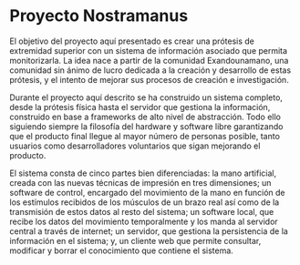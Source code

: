 # Proyecto Nostramanus



El objetivo del proyecto aquí presentado es crear una prótesis de extremidad superior con un sistema de información asociado que permita monitorizarla. La idea nace a partir de la comunidad Exandounamano, una comunidad sin ánimo de lucro dedicada a la creación y desarrollo de estas prótesis, y el intento de mejorar sus procesos de creación e investigación. 

Durante el proyecto aquí descrito se ha construido un sistema completo, desde la prótesis física hasta el servidor que gestiona la información, construido en base a frameworks de alto nivel de abstracción. Todo ello siguiendo siempre la filosofía del hardware y software libre garantizando que el producto final llegue al mayor número de personas posible, tanto usuarios como desarrolladores voluntarios que sigan mejorando el producto. 

El sistema consta de cinco partes bien diferenciadas: la mano artificial, creada con las nuevas técnicas de impresión en tres dimensiones; un software de control, encargado del movimiento de la mano en función de los estímulos recibidos de los músculos de un brazo real así como de la transmisión de estos datos al resto del sistema; un software local, que recibe los datos del movimiento temporalmente y los manda al servidor central a través de internet; un servidor, que gestiona la persistencia de la información en el sistema; y, un cliente web que permite consultar, modificar y borrar el conocimiento que contiene el sistema.
